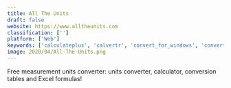 ```yaml
---
title: All The Units
draft: false 
website: https://www.alltheunits.com
classification: ['']
platform: ['Web']
keywords: ['calculateplus', 'calvertr', 'convert_for_windows', 'convert_~_the_unit_calculator', 'convertall', 'convertpad', 'convertr.io', 'esbunitconv', 'elk', 'flib', 'mostappz_unit_converter', 'swissconverter', 'unit_converter', 'unit_converter_tool', 'unit_converter_ultimate', 'unit_wolf', 'units', 'lesitedalexis.webou.net_converter', 'multiconvert']
image: 2020/04/All-The-Units.png
---
```

Free measurement units converter: units converter, calculator, conversion tables and Excel formulas!